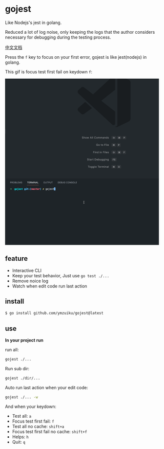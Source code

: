 # gojest

Like Nodejs's jest in golang.

Reduced a lot of log noise, only keeping the logs that the author considers necessary for debugging during the testing process.

[中文文档](./README_cn.md)

Press the `f` key to focus on your first error, gojest is like jest(nodejs) in golang.

This gif is focus test first fail on keydown `f`:

![](./gojest.gif)

## feature

- Interactive CLI
- Keep your test behavior, Just use `go test ./...`
- Remove noice log
- Watch when edit code run last action

## install

```sh
$ go install github.com/ymzuiku/gojest@latest
```

## use

**In your project run**

run all:

```sh
gojest ./...
```

Run sub dir:

```sh
gojest ./dir/...
```

Auto run last action when your edit code:

```sh
gojest ./... -w
```

And when your keydown:

- Test all: `a`
- Focus test first fail: `f`
- Test all no cache: `shift+a`
- Focus test first fail no cache: `shift+f`
- Helps: `h`
- Quit: `q`
